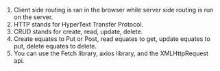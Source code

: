 1. Client side routing is ran in the browser while server side routing is run on the server.
2. HTTP stands for HyperText Transfer Protocol.
3. CRUD stands for create, read, update, delete.
4. Create equates to Put or Post, read equates to get, update equates to put, delete equates to delete.
5. You can use the Fetch library, axios library, and the XMLHttpRequest api.